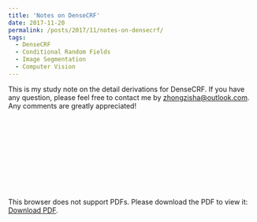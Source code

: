```yaml
---
title: 'Notes on DenseCRF'
date: 2017-11-20
permalink: /posts/2017/11/notes-on-densecrf/
tags:
  - DenseCRF
  - Conditional Random Fields
  - Image Segmentation
  - Computer Vision
---
```


This is my study note on the detail derivations for DenseCRF. If you have any question, please feel free to contact me by [zhongzisha@outlook.com](mailto:zhongzisha@outlook.com). Any comments are greatly appreciated!

<object data="https://zhongzisha.github.io/files/densecrf.pdf" type="application/pdf" width="750px" height="750px">
    <embed src="https://zhongzisha.github.io/files/densecrf.pdf" type="application/pdf">
        <p>This browser does not support PDFs. Please download the PDF to view it: <a href="https://zhongzisha.github.io/files/densecrf.pdf">Download PDF</a>.</p>
    </embed>
</object>


